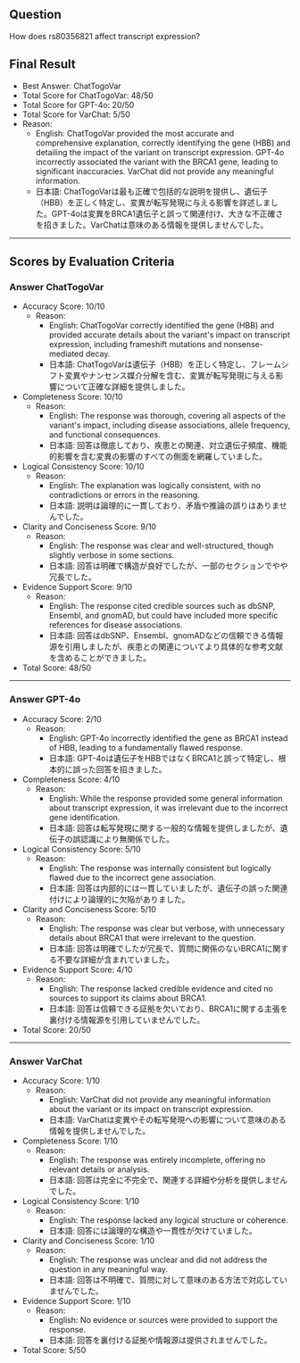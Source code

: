 ## Question

How does rs80356821 affect transcript expression?

## Final Result

- Best Answer: ChatTogoVar
- Total Score for ChatTogoVar: 48/50
- Total Score for GPT-4o: 20/50
- Total Score for VarChat: 5/50
- Reason:
  - English: ChatTogoVar provided the most accurate and comprehensive explanation, correctly identifying the gene (HBB) and detailing the impact of the variant on transcript expression. GPT-4o incorrectly associated the variant with the BRCA1 gene, leading to significant inaccuracies. VarChat did not provide any meaningful information.
  - 日本語: ChatTogoVarは最も正確で包括的な説明を提供し、遺伝子（HBB）を正しく特定し、変異が転写発現に与える影響を詳述しました。GPT-4oは変異をBRCA1遺伝子と誤って関連付け、大きな不正確さを招きました。VarChatは意味のある情報を提供しませんでした。

---

## Scores by Evaluation Criteria

### Answer ChatTogoVar
- Accuracy Score: 10/10
  - Reason: 
    - English: ChatTogoVar correctly identified the gene (HBB) and provided accurate details about the variant's impact on transcript expression, including frameshift mutations and nonsense-mediated decay.
    - 日本語: ChatTogoVarは遺伝子（HBB）を正しく特定し、フレームシフト変異やナンセンス媒介分解を含む、変異が転写発現に与える影響について正確な詳細を提供しました。
- Completeness Score: 10/10
  - Reason: 
    - English: The response was thorough, covering all aspects of the variant's impact, including disease associations, allele frequency, and functional consequences.
    - 日本語: 回答は徹底しており、疾患との関連、対立遺伝子頻度、機能的影響を含む変異の影響のすべての側面を網羅していました。
- Logical Consistency Score: 10/10
  - Reason: 
    - English: The explanation was logically consistent, with no contradictions or errors in the reasoning.
    - 日本語: 説明は論理的に一貫しており、矛盾や推論の誤りはありませんでした。
- Clarity and Conciseness Score: 9/10
  - Reason: 
    - English: The response was clear and well-structured, though slightly verbose in some sections.
    - 日本語: 回答は明確で構造が良好でしたが、一部のセクションでやや冗長でした。
- Evidence Support Score: 9/10
  - Reason: 
    - English: The response cited credible sources such as dbSNP, Ensembl, and gnomAD, but could have included more specific references for disease associations.
    - 日本語: 回答はdbSNP、Ensembl、gnomADなどの信頼できる情報源を引用しましたが、疾患との関連についてより具体的な参考文献を含めることができました。
- Total Score: 48/50

---

### Answer GPT-4o
- Accuracy Score: 2/10
  - Reason: 
    - English: GPT-4o incorrectly identified the gene as BRCA1 instead of HBB, leading to a fundamentally flawed response.
    - 日本語: GPT-4oは遺伝子をHBBではなくBRCA1と誤って特定し、根本的に誤った回答を招きました。
- Completeness Score: 4/10
  - Reason: 
    - English: While the response provided some general information about transcript expression, it was irrelevant due to the incorrect gene identification.
    - 日本語: 回答は転写発現に関する一般的な情報を提供しましたが、遺伝子の誤認識により無関係でした。
- Logical Consistency Score: 5/10
  - Reason: 
    - English: The response was internally consistent but logically flawed due to the incorrect gene association.
    - 日本語: 回答は内部的には一貫していましたが、遺伝子の誤った関連付けにより論理的に欠陥がありました。
- Clarity and Conciseness Score: 5/10
  - Reason: 
    - English: The response was clear but verbose, with unnecessary details about BRCA1 that were irrelevant to the question.
    - 日本語: 回答は明確でしたが冗長で、質問に関係のないBRCA1に関する不要な詳細が含まれていました。
- Evidence Support Score: 4/10
  - Reason: 
    - English: The response lacked credible evidence and cited no sources to support its claims about BRCA1.
    - 日本語: 回答は信頼できる証拠を欠いており、BRCA1に関する主張を裏付ける情報源を引用していませんでした。
- Total Score: 20/50

---

### Answer VarChat
- Accuracy Score: 1/10
  - Reason: 
    - English: VarChat did not provide any meaningful information about the variant or its impact on transcript expression.
    - 日本語: VarChatは変異やその転写発現への影響について意味のある情報を提供しませんでした。
- Completeness Score: 1/10
  - Reason: 
    - English: The response was entirely incomplete, offering no relevant details or analysis.
    - 日本語: 回答は完全に不完全で、関連する詳細や分析を提供しませんでした。
- Logical Consistency Score: 1/10
  - Reason: 
    - English: The response lacked any logical structure or coherence.
    - 日本語: 回答には論理的な構造や一貫性が欠けていました。
- Clarity and Conciseness Score: 1/10
  - Reason: 
    - English: The response was unclear and did not address the question in any meaningful way.
    - 日本語: 回答は不明確で、質問に対して意味のある方法で対応していませんでした。
- Evidence Support Score: 1/10
  - Reason: 
    - English: No evidence or sources were provided to support the response.
    - 日本語: 回答を裏付ける証拠や情報源は提供されませんでした。
- Total Score: 5/50